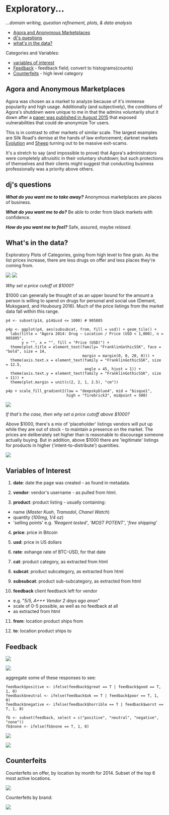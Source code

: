 # Exploratory...

_...domain writing, question refinement, plots, & data analysis_

- [Agora and Anonymous Marketplaces](#agora-and-anonymous-marketplaces)
- [dj's questions](#djs-questions)
- [what's in the data?](#whats-in-the-data)

Categories and Variables:
- [variables of interest](#variables-of-interest)
- [Feedback](#feedback) - feedback field; convert to histograms(counts)
- [Counterfeits](#counterfeits) - high level category

## Agora and Anonymous Marketplaces

Agora was chosen as a market to analyze because of it's immense popularity and high usage. Additionally (and subjectively), the conditions of Agora's shutdown were unique to me in that the admins voluntarily shut it down after a [paper was published in August 2015](https://www.usenix.org/system/files/conference/usenixsecurity15/sec15-paper-kwon.pdf) that exposed vulnerabilities that could de-anonymize Tor users. 

This is in contrast to other markets of similar scale. The largest examples are Silk Road's demise at the hands of law enforcement; darknet markets [Evolution](https://www.deepdotweb.com/2015/03/18/evolution-marketplace-exit-scam-biggest-exist-scam-ever/) and [Sheep](https://www.deepdotweb.com/2013/11/30/sheep-marketplace-scammed-over-40000000-in-the-biggets-darknet-scam-ever/) turning out to be massive exit-scams.

It's a stretch to say (and impossible to prove) that Agora's administrators were completely altruisitic in their voluntary shutdown; but such protections of themselves and their clients might suggest that conducting business professionally was a priority above others. 

## dj's questions

**_What do you want me to take away?_** Anonymous marketplaces are places of business.

**_What do you want me to do?_** Be able to order from black markets with confidence.

**_How do you want me to feel?_** Safe, assured, maybe _relaxed_. 


## What's in the data?

Exploratory Plots of Categories, going from high level to fine grain. As the list prices increase, there are less drugs on offer and less places they're coming from.

![](http://pi.mozzarella.website/img/900x575-a1c2-01.svg)
![](plots/categorical/p3c-CategoryLocation-05.jpg)

_Why set a price cutoff at $1000?_

$1000 can generally be thought of as an upper bound for the amount a person is willing to spend on drugs for personal and social use (Demant, Muksgaard, and Houbourg 2016). Much of the price listings from the market data fall within this range.

``` {r}
p4 <- subset(p14, p14$usd <= 1000) # 905805

p4p <- ggplot(p4, aes(subsubcat, from, fill = usd)) + geom_tile() +
  labs(title = "Agora 2014: Drug ~ Location / Price (USD < 1,000), n = 905805", 
       y = "", x = "", fill = "Price (USD)") +
  theme(plot.title = element_text(family= "FranklinGothicSSK", face = "bold", size = 14,
                                  margin = margin(0, 0, 20, 0))) + 
  theme(axis.text.x = element_text(family = "FranklinGothicSSK", size = 12.5,
                                   angle = 45, hjust = 1)) +
  theme(axis.text.y = element_text(family = "FranklinGothicSSK", size = 11)) +
  theme(plot.margin = unit(c(2, 2, 1, 2.5), "cm"))

p4p + scale_fill_gradient2(low = "deepskyblue4", mid = "bisque1",
                           high = "firebrick3", midpoint = 500)
```                           

![](plots/categorical/p4p-DrugLocation-02.jpg)

_If that's the case, then why set a price cutoff above $1000?_

Above $1000, there's a mix of 'placeholder' listings vendors will put up while they are out of stock - to maintain a presence on the market. The prices are deliberately set higher than is reasonable to discourage someone actually buying. But in addition, above $1000 there are 'legitimate' listings for products in higher ('intent-to-distribute') quantities.

![](plots/categorical/p5p-DrugLocation-01.jpg)

## Variables of Interest

1. **date**: date the page was created - as found in metadata.

2. **vendor**: vendor's username - as pulled from html.

3. **product**: product listing - usually containing:
  * name (_Master Kush_, _Tramadol_, _Chanel Watch_)
  * quantity (_100mg_, _1/4 oz_)
  * 'selling points' e.g. _'Reagent tested'_, _'MOST POTENT'_, '_free shipping_'

4. **price**: price in Bitcoin

5. **usd**: price in US dollars

6. **rate**: exhange rate of BTC-USD, for that date

7. **cat**: product category, as extracted from html

8. **subcat**: product subcategory, as extracted from html

9. **subsubcat**: product sub-subcategory, as extracted from html

10. **feedback** client feedback left for vendor 
  * e.g. "_5/5, A+++ Vendor 2 days ago anon_"
  * scale of 0-5 possible, as well as no feedback at all
  * as extracted from html

11. **from**: location product ships from

12. **to**: location product ships to

## Feedback

![](plots/counts/fb2-dist-violin-01.jpeg)

![](plots/counts/fb-density-01.jpeg)

aggregate some of these responses to see:

``` {r}
feedback$positive <- ifelse(feedback$great == T | feedback$good == T, 1, 0)
feedback$neutral <- ifelse(feedback$ok == T | feedback$poor == T, 1, 0)
feedback$negative <- ifelse(feedback$horrible == T | feedback$worst == T, 1, 0)

fb <- subset(feedback, select = c("positive", "neutral", "negative", "none"))
fb$none <- ifelse(fb$none == T, 1, 0)
```

![](plots/counts/fb2-dist-violin-02.jpeg)

![](plots/counts/fb2-density-01.jpeg)

## Counterfeits

Counterfeits on offer, by location by month for 2014. Subset of the top 6 most active locations.

![](plots/category-counterfeits/cf3p-cf3-LocationMonth-04.jpg)

Counterfeits by brand:

![](plots/category-counterfeits/cfb1-Brands-02.jpeg)


